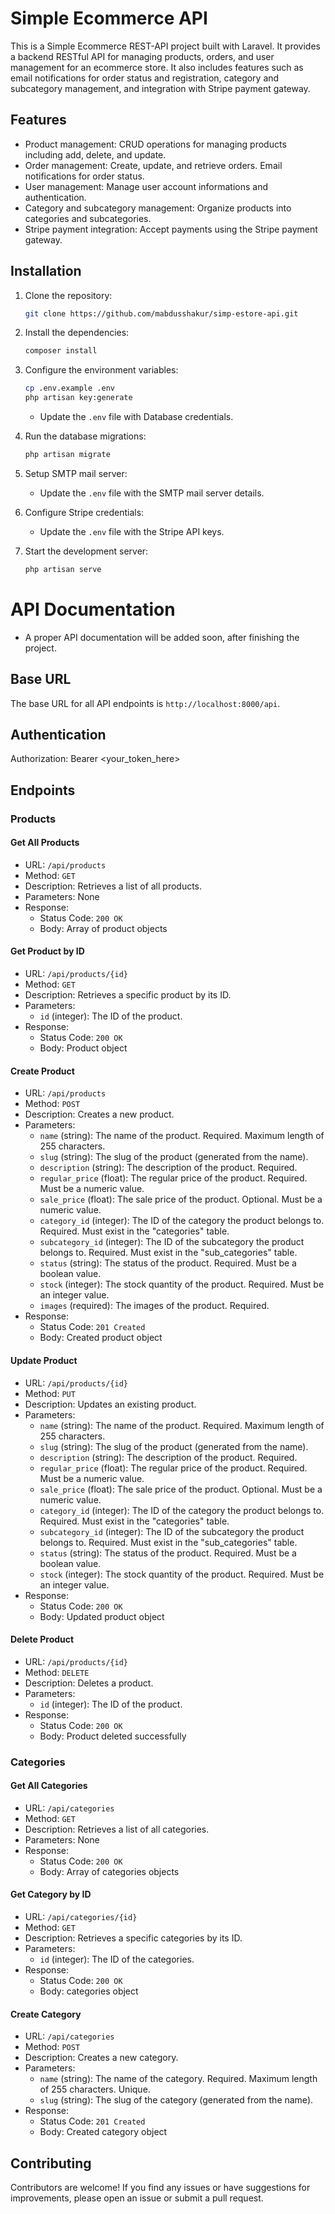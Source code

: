 # Simple Ecommerce API

This is a Simple Ecommerce REST-API project built with Laravel. It provides a backend RESTful API for managing products, orders, and user management for an ecommerce store. It also includes features such as email notifications for order status and registration, category and subcategory management, and integration with Stripe payment gateway.

## Features

-   Product management: CRUD operations for managing products including add, delete, and update.
-   Order management: Create, update, and retrieve orders. Email notifications for order status.
-   User management: Manage user account informations and authentication.
-   Category and subcategory management: Organize products into categories and subcategories.
-   Stripe payment integration: Accept payments using the Stripe payment gateway.

## Installation

1. Clone the repository:
    ```bash
    git clone https://github.com/mabdusshakur/simp-estore-api.git
    ```

2. Install the dependencies:
    ```bash
    composer install
    ```

3. Configure the environment variables:
    ```bash
    cp .env.example .env
    php artisan key:generate
    ```
    - Update the `.env` file with Database credentials.

4. Run the database migrations:
    ```bash
    php artisan migrate
    ```
5. Setup SMTP mail server:
    - Update the `.env` file with the SMTP mail server details.

6. Configure Stripe credentials:
    - Update the `.env` file with the Stripe API keys.

5. Start the development server:
    ```bash
    php artisan serve
    ```

# API Documentation
* A proper API documentation will be added soon, after finishing the project.

## Base URL

The base URL for all API endpoints is `http://localhost:8000/api`.

## Authentication

Authorization: Bearer <your_token_here>

## Endpoints

### Products

#### Get All Products

-   URL: `/api/products`
-   Method: `GET`
-   Description: Retrieves a list of all products.
-   Parameters: None
-   Response:
    -   Status Code: `200 OK`
    -   Body: Array of product objects

#### Get Product by ID

-   URL: `/api/products/{id}`
-   Method: `GET`
-   Description: Retrieves a specific product by its ID.
-   Parameters:
    -   `id` (integer): The ID of the product.
-   Response:
    -   Status Code: `200 OK`
    -   Body: Product object

#### Create Product

-   URL: `/api/products`
-   Method: `POST`
-   Description: Creates a new product.
-   Parameters:
    -   `name` (string): The name of the product. Required. Maximum length of 255 characters.
    -   `slug` (string): The slug of the product (generated from the name).
    -   `description` (string): The description of the product. Required.
    -   `regular_price` (float): The regular price of the product. Required. Must be a numeric value.
    -   `sale_price` (float): The sale price of the product. Optional. Must be a numeric value.
    -   `category_id` (integer): The ID of the category the product belongs to. Required. Must exist in the "categories" table.
    -   `subcategory_id` (integer): The ID of the subcategory the product belongs to. Required. Must exist in the "sub_categories" table.
    -   `status` (string): The status of the product. Required. Must be a boolean value.
    -   `stock` (integer): The stock quantity of the product. Required. Must be an integer value.
    -   `images` (required): The images of the product. Required.
-   Response:
    -   Status Code: `201 Created`
    -   Body: Created product object

#### Update Product

-   URL: `/api/products/{id}`
-   Method: `PUT`
-   Description: Updates an existing product.
-   Parameters:
    -   `name` (string): The name of the product. Required. Maximum length of 255 characters.
    -   `slug` (string): The slug of the product (generated from the name).
    -   `description` (string): The description of the product. Required.
    -   `regular_price` (float): The regular price of the product. Required. Must be a numeric value.
    -   `sale_price` (float): The sale price of the product. Optional. Must be a numeric value.
    -   `category_id` (integer): The ID of the category the product belongs to. Required. Must exist in the "categories" table.
    -   `subcategory_id` (integer): The ID of the subcategory the product belongs to. Required. Must exist in the "sub_categories" table.
    -   `status` (string): The status of the product. Required. Must be a boolean value.
    -   `stock` (integer): The stock quantity of the product. Required. Must be an integer value.
-   Response:
    -   Status Code: `200 OK`
    -   Body: Updated product object

#### Delete Product

-   URL: `/api/products/{id}`
-   Method: `DELETE`
-   Description: Deletes a product.
-   Parameters:
    -   `id` (integer): The ID of the product.
-   Response:
    -   Status Code: `200 OK`
    -   Body: Product deleted successfully

### Categories

#### Get All Categories

-   URL: `/api/categories`
-   Method: `GET`
-   Description: Retrieves a list of all categories.
-   Parameters: None
-   Response:
    -   Status Code: `200 OK`
    -   Body: Array of categories objects

#### Get Category by ID

-   URL: `/api/categories/{id}`
-   Method: `GET`
-   Description: Retrieves a specific categories by its ID.
-   Parameters:
    -   `id` (integer): The ID of the categories.
-   Response:
    -   Status Code: `200 OK`
    -   Body: categories object

#### Create Category

-   URL: `/api/categories`
-   Method: `POST`
-   Description: Creates a new category.
-   Parameters:
    -   `name` (string): The name of the category. Required. Maximum length of 255 characters. Unique.
    -   `slug` (string): The slug of the category (generated from the name).
-   Response:
    -   Status Code: `201 Created`
    -   Body: Created category object



## Contributing

Contributors are welcome! If you find any issues or have suggestions for improvements, please open an issue or submit a pull request.
